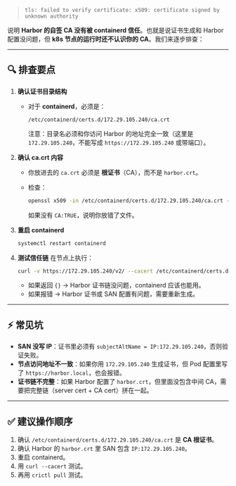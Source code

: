 > `tls: failed to verify certificate: x509: certificate signed by unknown authority`

说明 **Harbor 的自签 CA 没有被 containerd 信任**。也就是说证书生成和 Harbor 配置没问题，但 **k8s 节点的运行时还不认识你的 CA**。我们来逐步排查：

---

## 🔍 排查要点

1. **确认证书目录结构**
    
    - 对于 **containerd**，必须是：
        
        ```
        /etc/containerd/certs.d/172.29.105.240/ca.crt
        ```
        
        注意：目录名必须和你访问 Harbor 的地址完全一致（这里是 `172.29.105.240`，不能写成 `https://172.29.105.240` 或带端口）。
2. **确认 ca.crt 内容**
    
    - 你放进去的 `ca.crt` 必须是 **根证书**（CA），而不是 `harbor.crt`。
    - 检查：
        
        ```bash
        openssl x509 -in /etc/containerd/certs.d/172.29.105.240/ca.crt -noout -text | grep "CA:TRUE"
        ```
        
        如果没有 `CA:TRUE`，说明你放错了文件。
3. **重启 containerd**
    
    ```bash
    systemctl restart containerd
    ```
    
4. **测试信任链** 在节点上执行：
    
    ```bash
    curl -v https://172.29.105.240/v2/ --cacert /etc/containerd/certs.d/172.29.105.240/ca.crt
    ```
    
    - 如果返回 `{}` → Harbor 证书链没问题，containerd 应该也能用。
    - 如果报错 → Harbor 证书或 SAN 配置有问题，需要重新生成。

---

## ⚡ 常见坑

- **SAN 没写 IP**：证书里必须有 `subjectAltName = IP:172.29.105.240`，否则验证失败。
- **节点访问地址不一致**：如果你用 `172.29.105.240` 生成证书，但 Pod 配置里写了 `https://harbor.local`，也会报错。
- **证书链不完整**：如果 Harbor 配置了 `harbor.crt`，但里面没包含中间 CA，需要把完整链（server cert + CA cert）拼在一起。

---

## ✅ 建议操作顺序

1. 确认 `/etc/containerd/certs.d/172.29.105.240/ca.crt` 是 **CA 根证书**。
2. 确认 Harbor 的 `harbor.crt` 里 SAN 包含 `IP:172.29.105.240`。
3. 重启 containerd。
4. 用 `curl --cacert` 测试。
5. 再用 `crictl pull` 测试。
